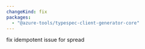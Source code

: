 ```yaml
---
changeKind: fix
packages:
  - "@azure-tools/typespec-client-generator-core"
---
```


fix idempotent issue for spread 
